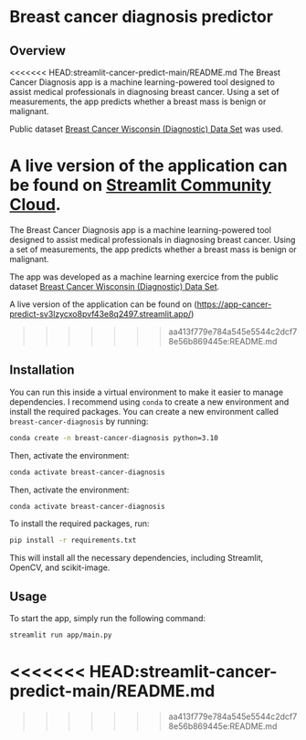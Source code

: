 # Breast cancer diagnosis predictor

## Overview

<<<<<<< HEAD:streamlit-cancer-predict-main/README.md
The Breast Cancer Diagnosis app is a machine learning-powered tool designed to assist medical professionals in diagnosing breast cancer. Using a set of measurements, the app predicts whether a breast mass is benign or malignant.

Public dataset [Breast Cancer Wisconsin (Diagnostic) Data Set](https://www.kaggle.com/datasets/uciml/breast-cancer-wisconsin-data) was used.

A live version of the application can be found on [Streamlit Community Cloud](https://app-cancer-predict-sv3lzycxo8pvf43e8q2497.streamlit.app/). 
=======
The Breast Cancer Diagnosis app is a machine learning-powered tool designed to assist medical professionals in diagnosing breast cancer. Using a set of measurements, the app predicts whether a breast mass is benign or malignant. 

The app was developed as a machine learning exercice from the public dataset [Breast Cancer Wisconsin (Diagnostic) Data Set](https://www.kaggle.com/datasets/uciml/breast-cancer-wisconsin-data). 

A live version of the application can be found on (https://app-cancer-predict-sv3lzycxo8pvf43e8q2497.streamlit.app/)
>>>>>>> aa413f779e784a545e5544c2dcf78e56b869445e:README.md

## Installation

You can run this inside a virtual environment to make it easier to manage dependencies. I recommend using `conda` to create a new environment and install the required packages. You can create a new environment called `breast-cancer-diagnosis` by running:

```bash
conda create -n breast-cancer-diagnosis python=3.10 
```

Then, activate the environment:

```bash
conda activate breast-cancer-diagnosis
```

Then, activate the environment:

```bash
conda activate breast-cancer-diagnosis
```

To install the required packages, run:

```bash
pip install -r requirements.txt
```

This will install all the necessary dependencies, including Streamlit, OpenCV, and scikit-image.

## Usage
To start the app, simply run the following command:

```bash
streamlit run app/main.py
```

<<<<<<< HEAD:streamlit-cancer-predict-main/README.md
=======

>>>>>>> aa413f779e784a545e5544c2dcf78e56b869445e:README.md
